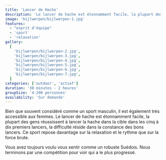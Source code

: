 ```yaml
---
title: 'Lancer de Hache'
description: 'Le lancer de hache est étonnamment facile, la plupart des gens réussissent à lancer la hache dans la cible dans les cinq à dix premiers lancers'
image: 'bijlwerpen/bijlwerpen-1.jpg'
features:
  - "esprit d'équipe"
  - 'sport'
  - 'relaxation'
gallery:
  [
    'bijlwerpen/bijlwerpen-2.jpg',
    'bijlwerpen/bijlwerpen-3.jpg',
    'bijlwerpen/bijlwerpen-4.jpg',
    'bijlwerpen/bijlwerpen-5.jpg',
    'bijlwerpen/bijlwerpen-6.jpg',
    'bijlwerpen/bijlwerpen-7.jpg',
  ]
categories: ['outdoor', 'actief']
duration: '30 minutes - 2 heures'
groupSize: '4-200 personnes'
availability: 'Sur demande'
---
```


Bien que souvent considéré comme un sport masculin, il est également très accessible aux femmes.
Le lancer de hache est étonnamment facile, la plupart des gens réussissent à lancer la hache dans la cible dans les cinq à dix premiers lancers, la difficulté réside dans la constance des bons lancers. Ce sport repose davantage sur la relaxation et le rythme que sur la force brute.

Vous avez toujours voulu vous sentir comme un robuste Suédois.
Nous terminons par une compétition pour voir qui a le plus progressé.

